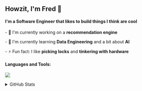 <h2>Howzit, I'm Fred 👋</h2>
<h4>I'm a Software Engineer that likes to build things I think are cool</h4>

<p>
	- 🔭 I'm currently working on a <strong>recommendation engine</strong>
</p>
<p>- 🌱 I'm currently learning <strong>Data Engineering</strong> and a bit about <strong>AI</strong></p>
<p>- ⚡ Fun fact: I like <strong>picking locks</strong> and <strong>tinkering with hardware</strong></p>

<h4 align="left">Languages and Tools:</h4>

<p align="left">   <a href="https://skillicons.dev">     <img src="https://skillicons.dev/icons?i=js,ts,py,rust,mysql,redis,git,azure,aws,linux,tensorflow,pytorch" />   </a> </p>

<details>
	<summary>GitHub Stats</summary>
	<p>
		<img
			src="https://github-readme-stats.vercel.app/api?username=fwmoor&show_icons=true&locale=en"
			alt="fwmoor"
		/>
	</p>
</details>
